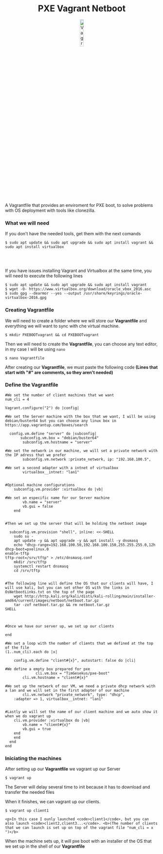 <div align="center" id="cabecera">
        <h1>PXE Vagrant Netboot</h1>
        <a href="https://ibb.co/PNDRhVR"><img src="https://i.ibb.co/W6VQyRQ/Vagrant.png" alt="Vagrant_logo"       border="0" width="15%"></a>
</div>

<div id="inicio">
        <p>A Vagrantfile that provides an enviroment for PXE boot, to solve problems with OS deployment with tools like clonezilla. </p>
</div>




<div id="necesitamos">
<h3>What we will need</h3>
<p>If you don't have the needed tools, get them with the next comands</p>
        
  ```
$ sudo apt update && sudo apt upgrade && sudo apt install vagrant && sudo apt install virtualbox
  ```
 </br></br>
<p>If you have issues installing Vagrant and Virtualbox at the same time, you will need to execute the following lines</p>
        
  ```
$ sudo apt update && sudo apt upgrade && sudo apt install vagrant
$ wget -O- https://www.virtualbox.org/download/oracle_vbox_2016.asc 
$ sudo gpg --dearmor --yes --output /usr/share/keyrings/oracle-virtualbox-2016.gpg
```


<div id="explicacion">
<h3>Creating Vagrantfile</h3>
        
<p>We will need to create a folder where we will store our <b>Vagrantfile</b> and everything we will want to sync with che virtual machine.</p>

```
$ mkdir PXEBOOTvagrant && cd PXEBOOTvagrant
```
        
<p>Then we will need to create the <b>Vagrantfile</b>, you can choose any text editor, in my case I will be using <code>nano</code></p>

```
$ nano Vagrantfile
```
        
<p>After creating our <b>Vagrantfile</b>, we must paste the following code <b>(Lines that start with "#" are comments, so they aren't needed)</b></p>

<div id="Vagrantfile">
<h3>Define the Vagrantfile</h3>
        
```
#We set the number of client machines that we want
num_cli = 4

Vagrant.configure("2") do |config|
        
#We set the Server machine with the box that we want, I will be using debian/buster64 but you can choose any linux box in https://app.vagrantup.com/boxes/search

  config.vm.define "server" do |subconfig|
       subconfig.vm.box = "debian/buster64"
        subconfig.vm.hostname = "server"
        
#We set the network in our machine, we will set a private network with the IP adress that we prefer
        subconfig.vm.network :private_network, ip: "192.168.100.5",

#We set a second adapter with a intnet of virtualbox
        virtualbox__intnet: "lan1"

        
#Optional machine configurations
	subconfig.vm.provider :virtualbox do |vb|
        
#We set an especific name for our Server machine
		vb.name = "server"
		vb.gui = false
	end


#Then we set up the server that will be holding the netboot image

  subconfig.vm.provision "shell", inline: <<-SHELL
	sudo su -
	apt update -y && apt upgrade -y && apt install -y dnsmasq
	echo "dhcp-range=192.168.100.50,192.168.100.150,255.255.255.0,12h
dhcp-boot=pxelinux.0
enable-tftp
tftp-root=/srv/tftp" > /etc/dnsmasq.conf
	mkdir /srv/tftp
	systemctl restart dnsmasq
	cd /srv/tftp
        
        
#The following line will define the OS that our clients will have, I will use kali, but you can set other OS with the links in OsNetbootLinks.txt on the top of the page
	wget http://http.kali.org/kali/dists/kali-rolling/main/installer-amd64/current/images/netboot/netboot.tar.gz
	tar -zxf netboot.tar.gz && rm netboot.tar.gz
SHELL


        
#Once we have our server up, we set up our clients
        
end

#We set a loop with the number of clients that we defined at the top of the file
(1..num_cli).each do |x|  
        
	config.vm.define "client#{x}", autostart: false do |cli|

#We define a empty box prepared for pxe
              cli.vm.box = "TimGesekus/pxe-boot"
        cli.vm.hostname = "client#{x}"
        
#We set up the network of our VM, we need a private dhcp network with a lan and we will set in the first adapter of our machine
        cli.vm.network "private_network", type: "dhcp",
	:adapter => 1, virtualbox__intnet: "lan1"
	
        
#Lastly we will set the name of our client machine and we auto show it when we do vagrant up
	cli.vm.provider :virtualbox do |vb|
		vb.name = "client#{x}"
		vb.gui = true
	end 
    end
  end
end
```
</div>
</div>



<div id="vagrantup">
<h3>Iniciating the machines</h3>
        <p>After setting up our <b>Vagrantfile</b> we vagrant up our Server</p>
        
```
$ vagrant up
```
<p>The Server will delay several time to init because it has to download and transfer the needed files</p>
<p>When it finishes, we can vagrant up our clients.</p>

```
$ vagrant up client1
```
	
	<p>In this case I ounly launched <code>client1</code>, but you can also launch <code>client2,client3...</code>. <b>(The number of clients that we can launch is set up on top of the vagrant file "num_cli = x ")</b>
<p>When the machine sets up, it will pxe boot with an installer of the OS that we set up in the shell of our <b>Vagrantfile</b>
</div>
